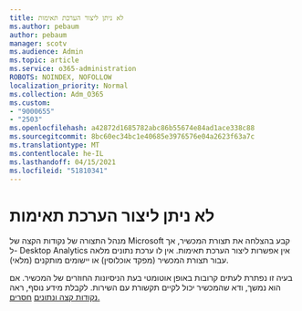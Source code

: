 ```yaml
---
title: לא ניתן ליצור הערכת תאימות
ms.author: pebaum
author: pebaum
manager: scotv
ms.audience: Admin
ms.topic: article
ms.service: o365-administration
ROBOTS: NOINDEX, NOFOLLOW
localization_priority: Normal
ms.collection: Adm_O365
ms.custom:
- "9000655"
- "2503"
ms.openlocfilehash: a42872d1685782abc86b55674e84ad1ace338c88
ms.sourcegitcommit: 8bc60ec34bc1e40685e3976576e04a2623f63a7c
ms.translationtype: MT
ms.contentlocale: he-IL
ms.lasthandoff: 04/15/2021
ms.locfileid: "51810341"
---
```

# <a name="cant-create-a-compatibility-assessment"></a>לא ניתן ליצור הערכת תאימות

מנהל התצורה של נקודות הקצה של Microsoft קבע בהצלחה את תצורת המכשיר, אך ל- Desktop Analytics אין אפשרות ליצור הערכת תאימות. אין לו ערכת נתונים מלאה עבור תצורת המכשיר (מפקד אוכלוסין) או יישומים מותקנים (מלאי).

בעיה זו נפתרת לעתים קרובות באופן אוטומטי בעת הניסיונות החוזרים של המכשיר. אם הוא נמשך, ודא שהמכשיר יכול לקיים תקשורת עם השירות. לקבלת מידע נוסף, ראה [נקודות קצה ונתונים](https://docs.microsoft.com/configmgr/desktop-analytics/enable-data-sharing#endpoints) [חסרים.](https://docs.microsoft.com/configmgr/desktop-analytics/monitor-connection-health#missing-data)
